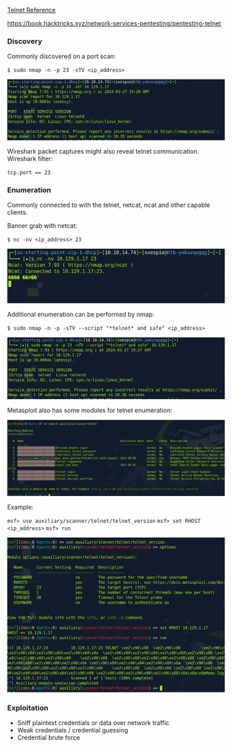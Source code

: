 [Telnet Reference](../../Reference/Networking/Protocols/TELNET.md)

https://book.hacktricks.xyz/network-services-pentesting/pentesting-telnet

### Discovery
Commonly discovered on a port scan:

`$ sudo nmap -n -p 23 -sTV <ip_address>`

![Pasted image 20240327152146](../../_attachments/telnet_nmap.png)

Wireshark packet captures might also reveal telnet communication. Wireshark filter:

`tcp.port == 23`

### Enumeration
Commonly connected to with the telnet, netcat, ncat and other capable clients.

Banner grab with netcat:

`$ nc -nv <ip_address> 23`

![Pasted image 20240327152508](../../_attachments/ncat.png)

Additional enumeration can be performed by nmap:

`$ sudo nmap -n -p -sTV --script "*telnet* and safe" <ip_address>`

![Pasted image 20240327153104](../../_attachments/telnet_nmap2.png)

Metasploit also has some modules for telnet enumeration:

![Pasted image 20240327154131|1000](../../_attachments/metasploit_telnet_aux.png)

Example:

`msf> use auxiliary/scanner/telnet/telnet_version`
`msf> set RHOST <ip_address>`
`msf> run`

![Pasted image 20240327154337](../../_attachments/metasploit_telnet_version.png)

### Exploitation
- Sniff plaintext credentials or data over network traffic
- Weak credentials / credential guessing
- Credential brute force